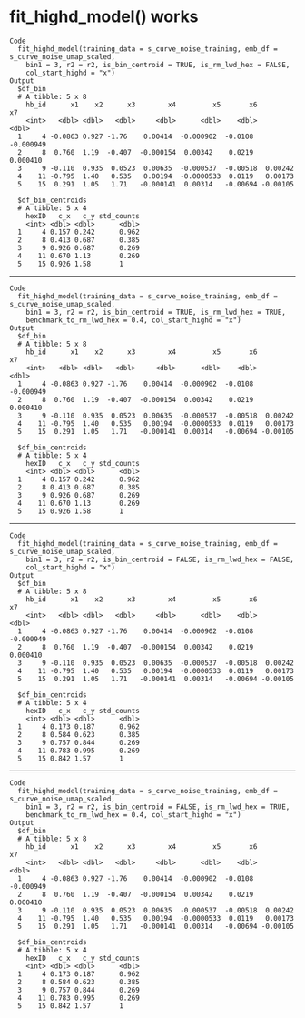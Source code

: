 # fit_highd_model() works

    Code
      fit_highd_model(training_data = s_curve_noise_training, emb_df = s_curve_noise_umap_scaled,
        bin1 = 3, r2 = r2, is_bin_centroid = TRUE, is_rm_lwd_hex = FALSE,
        col_start_highd = "x")
    Output
      $df_bin
      # A tibble: 5 x 8
        hb_id      x1    x2      x3        x4         x5       x6        x7
        <int>   <dbl> <dbl>   <dbl>     <dbl>      <dbl>    <dbl>     <dbl>
      1     4 -0.0863 0.927 -1.76    0.00414  -0.000902  -0.0108  -0.000949
      2     8  0.760  1.19  -0.407  -0.000154  0.00342    0.0219   0.000410
      3     9 -0.110  0.935  0.0523  0.00635  -0.000537  -0.00518  0.00242 
      4    11 -0.795  1.40   0.535   0.00194  -0.0000533  0.0119   0.00173 
      5    15  0.291  1.05   1.71   -0.000141  0.00314   -0.00694 -0.00105 
      
      $df_bin_centroids
      # A tibble: 5 x 4
        hexID   c_x   c_y std_counts
        <int> <dbl> <dbl>      <dbl>
      1     4 0.157 0.242      0.962
      2     8 0.413 0.687      0.385
      3     9 0.926 0.687      0.269
      4    11 0.670 1.13       0.269
      5    15 0.926 1.58       1    
      

---

    Code
      fit_highd_model(training_data = s_curve_noise_training, emb_df = s_curve_noise_umap_scaled,
        bin1 = 3, r2 = r2, is_bin_centroid = TRUE, is_rm_lwd_hex = TRUE,
        benchmark_to_rm_lwd_hex = 0.4, col_start_highd = "x")
    Output
      $df_bin
      # A tibble: 5 x 8
        hb_id      x1    x2      x3        x4         x5       x6        x7
        <int>   <dbl> <dbl>   <dbl>     <dbl>      <dbl>    <dbl>     <dbl>
      1     4 -0.0863 0.927 -1.76    0.00414  -0.000902  -0.0108  -0.000949
      2     8  0.760  1.19  -0.407  -0.000154  0.00342    0.0219   0.000410
      3     9 -0.110  0.935  0.0523  0.00635  -0.000537  -0.00518  0.00242 
      4    11 -0.795  1.40   0.535   0.00194  -0.0000533  0.0119   0.00173 
      5    15  0.291  1.05   1.71   -0.000141  0.00314   -0.00694 -0.00105 
      
      $df_bin_centroids
      # A tibble: 5 x 4
        hexID   c_x   c_y std_counts
        <int> <dbl> <dbl>      <dbl>
      1     4 0.157 0.242      0.962
      2     8 0.413 0.687      0.385
      3     9 0.926 0.687      0.269
      4    11 0.670 1.13       0.269
      5    15 0.926 1.58       1    
      

---

    Code
      fit_highd_model(training_data = s_curve_noise_training, emb_df = s_curve_noise_umap_scaled,
        bin1 = 3, r2 = r2, is_bin_centroid = FALSE, is_rm_lwd_hex = FALSE,
        col_start_highd = "x")
    Output
      $df_bin
      # A tibble: 5 x 8
        hb_id      x1    x2      x3        x4         x5       x6        x7
        <int>   <dbl> <dbl>   <dbl>     <dbl>      <dbl>    <dbl>     <dbl>
      1     4 -0.0863 0.927 -1.76    0.00414  -0.000902  -0.0108  -0.000949
      2     8  0.760  1.19  -0.407  -0.000154  0.00342    0.0219   0.000410
      3     9 -0.110  0.935  0.0523  0.00635  -0.000537  -0.00518  0.00242 
      4    11 -0.795  1.40   0.535   0.00194  -0.0000533  0.0119   0.00173 
      5    15  0.291  1.05   1.71   -0.000141  0.00314   -0.00694 -0.00105 
      
      $df_bin_centroids
      # A tibble: 5 x 4
        hexID   c_x   c_y std_counts
        <int> <dbl> <dbl>      <dbl>
      1     4 0.173 0.187      0.962
      2     8 0.584 0.623      0.385
      3     9 0.757 0.844      0.269
      4    11 0.783 0.995      0.269
      5    15 0.842 1.57       1    
      

---

    Code
      fit_highd_model(training_data = s_curve_noise_training, emb_df = s_curve_noise_umap_scaled,
        bin1 = 3, r2 = r2, is_bin_centroid = FALSE, is_rm_lwd_hex = TRUE,
        benchmark_to_rm_lwd_hex = 0.4, col_start_highd = "x")
    Output
      $df_bin
      # A tibble: 5 x 8
        hb_id      x1    x2      x3        x4         x5       x6        x7
        <int>   <dbl> <dbl>   <dbl>     <dbl>      <dbl>    <dbl>     <dbl>
      1     4 -0.0863 0.927 -1.76    0.00414  -0.000902  -0.0108  -0.000949
      2     8  0.760  1.19  -0.407  -0.000154  0.00342    0.0219   0.000410
      3     9 -0.110  0.935  0.0523  0.00635  -0.000537  -0.00518  0.00242 
      4    11 -0.795  1.40   0.535   0.00194  -0.0000533  0.0119   0.00173 
      5    15  0.291  1.05   1.71   -0.000141  0.00314   -0.00694 -0.00105 
      
      $df_bin_centroids
      # A tibble: 5 x 4
        hexID   c_x   c_y std_counts
        <int> <dbl> <dbl>      <dbl>
      1     4 0.173 0.187      0.962
      2     8 0.584 0.623      0.385
      3     9 0.757 0.844      0.269
      4    11 0.783 0.995      0.269
      5    15 0.842 1.57       1    
      

